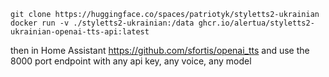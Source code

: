 ```
git clone https://huggingface.co/spaces/patriotyk/styletts2-ukrainian
docker run -v ./styletts2-ukrainian:/data ghcr.io/alertua/styletts2-ukrainian-openai-tts-api:latest
```
then in Home Assistant
https://github.com/sfortis/openai_tts
and use the 8000 port endpoint with any api key, any voice, any model
